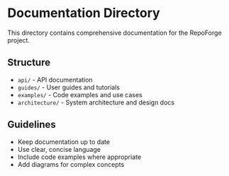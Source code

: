 # Documentation Directory

This directory contains comprehensive documentation for the RepoForge project.

## Structure
- `api/` - API documentation
- `guides/` - User guides and tutorials
- `examples/` - Code examples and use cases
- `architecture/` - System architecture and design docs

## Guidelines
- Keep documentation up to date
- Use clear, concise language
- Include code examples where appropriate
- Add diagrams for complex concepts 
